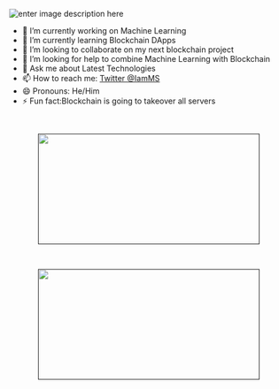  ![enter image description here](https://i.ibb.co/4JWPVP1/New-Project-6.png)
 <!--  ![enter image description here](https://i.ibb.co/x8VNZJF/New-Project-5.png) -->
- 🔭 I’m currently working on Machine Learning
- 🌱 I’m currently learning Blockchain DApps
- 👯 I’m looking to collaborate on my next blockchain project
- 🤔 I’m looking for help to combine Machine Learning with Blockchain
- 💬 Ask me about Latest Technologies
- 📫 How to reach me: [Twitter @IamMS](https://twitter.com/mohiyaddeen3)
- 😄 Pronouns: He/Him
- ⚡ Fun fact:Blockchain is going to takeover all servers

<center>
&nbsp;&nbsp;&nbsp;&nbsp;&nbsp;&nbsp;&nbsp;&nbsp;&nbsp;&nbsp;&nbsp;
   <a href="">
    <figure>
       <img src="https://i.ibb.co/yNxb6sD/ezgif-com-gif-maker.gif" width="400px" height="200px">
    </figure>
   </a>
 &nbsp;&nbsp;&nbsp;&nbsp;&nbsp;&nbsp;&nbsp;&nbsp;&nbsp;&nbsp;&nbsp;
 <a href="">
  <figure>
       <img src="https://github-readme-stats.vercel.app/api?username=MohiyaddeenSheikh" width="400px" height="200px">
  </figure>
   </a>

</center>

<!--![Mohiyaddeen's github stats](https://github-readme-stats.vercel.app/api?username=MohiyaddeenSheikh)-->


